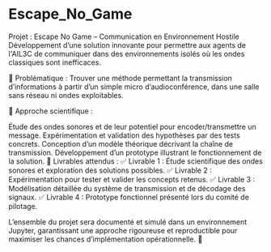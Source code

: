 # Escape_No_Game

Projet : Escape No Game – Communication en Environnement Hostile
Développement d’une solution innovante pour permettre aux agents de l'AIL3C de communiquer dans des environnements isolés où les ondes classiques sont inefficaces.

🔹 Problématique : Trouver une méthode permettant la transmission d’informations à partir d’un simple micro d’audioconférence, dans une salle sans réseau ni ondes exploitables.

🔹 Approche scientifique :

Étude des ondes sonores et de leur potentiel pour encoder/transmettre un message.
Expérimentation et validation des hypothèses par des tests concrets.
Conception d’un modèle théorique décrivant la chaîne de transmission.
Développement d’un prototype illustrant le fonctionnement de la solution.
📌 Livrables attendus :
✅ Livrable 1 : Étude scientifique des ondes sonores et exploration des solutions possibles.
✅ Livrable 2 : Expérimentation pour tester et valider les concepts retenus.
✅ Livrable 3 : Modélisation détaillée du système de transmission et de décodage des signaux.
✅ Livrable 4 : Prototype fonctionnel présenté lors du comité de pilotage.

L’ensemble du projet sera documenté et simulé dans un environnement Jupyter, garantissant une approche rigoureuse et reproductible pour maximiser les chances d’implémentation opérationnelle. 🚀
